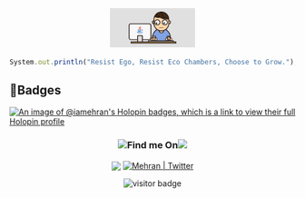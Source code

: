 <p align="center"><img src="style/hello.gif" width="150px"></p>   
<!--  press <kbd>W</kbd> to go up, and <kbd>A</kbd> to go down. -->

```js
System.out.println("Resist Ego, Resist Eco Chambers, Choose to Grow.");
```

<!--
<p align="left"><a href="https://iamehran.github.io">
</p>
<
## <img src="https://i.pinimg.com/originals/af/8a/27/af8a27bf984e189f6a6bd7a6922075c1.gif" height="40"/>Skills/Attributes
[![Typing SVG](https://readme-typing-svg.herokuapp.com?font=Fira+Code&duration=1000&pause=1000&color=F7F7F7&width=331&height=30&lines=Java;React;Full+Stack;JavaScript;Open+Source;Still+Learning...)](https://git.io/typing-svg)
<details>
  <summary>More info</summary>
 <img width="90%" alt="Hello, I'm Mehran. I do open source!" src="./style/gh-cover.gif" /></a> 
</details>
<
## ❤️‍🔥Github Stats
<a href="https://github.com/iamehran/github-readme-stats"><img align="center" src="https://github-readme-stats.vercel.app/api/top-langs/?username=iamehran&layout=compact&theme=radical&hide_border=true" /></a> 


<!-- ## <img height="40" src="https://raw.githubusercontent.com/innng/innng/master/assets/kyubey.gif"/>Recent Activity -->





## 📛Badges
[![An image of @iamehran's Holopin badges, which is a link to view their full Holopin profile](https://holopin.me/iamehran)](https://holopin.io/@iamehran)

<h3 align="center"><img src="https://i.pinimg.com/originals/af/8a/27/af8a27bf984e189f6a6bd7a6922075c1.gif" height="40"/>Find me On<img src="https://i.pinimg.com/originals/af/8a/27/af8a27bf984e189f6a6bd7a6922075c1.gif" height="40"/></h3>

<p align="center"><a href="https://www.linkedin.com/in/mehran-firdous-78b582207/" target="blank"><img align="center" src="https://media.giphy.com/media/HQTYdpx1yhxWpugAi2/giphy.gif" width="50px" /></a> <a href="https://twitter.com/mehran_firdous"><img align="center" alt="Mehran | Twitter" width="21px" src="https://raw.githubusercontent.com/anuraghazra/anuraghazra/master/assets/twitter.svg" />
</a></p>

 <p align="center">
   <img src="https://visitor-badge.laobi.icu/badge?page_id=iamehran.iamehran" alt="visitor badge"/> 
</p>







<!-- <a href="https://dev.to/iamehran" target="blank"><img align="center" src="https://cdn.jsdelivr.net/npm/simple-icons@3.0.1/icons/dev-dot-to.svg" alt="iamehran" height="40" width="50" /></a> -->







